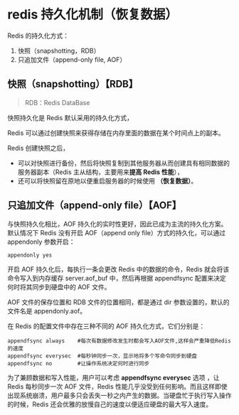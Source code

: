 # redis 持久化机制（恢复数据）

Redis 的持久化方式：

1. 快照（snapshotting，RDB）
2. 只追加文件（append-only file, AOF）

## 快照（snapshotting）【RDB】

>RDB：Redis DataBase

快照持久化是 Redis 默认采用的持久化方式，

Redis 可以通过创建快照来获得存储在内存里面的数据在某个时间点上的副本。

Redis 创建快照之后，

* 可以对快照进行备份，然后将快照复制到其他服务器从而创建具有相同数据的服务器副本（Redis 主从结构，主要用来**提高 Redis 性能**），
* 还可以将快照留在原地以便重启服务器的时候使用 **（恢复数据）**。

## 只追加文件（append-only file）【AOF】

与快照持久化相比，AOF 持久化的实时性更好，因此已成为主流的持久化方案。默认情况下 Redis 没有开启 AOF（append only file）方式的持久化，可以通过 appendonly 参数开启：
```
appendonly yes
```

开启 AOF 持久化后，每执行一条会更改 Redis 中的数据的命令，Redis 就会将该命令写入到内存缓存 server.aof_buf 中，然后再根据 appendfsync 配置来决定何时将其同步到硬盘中的 AOF 文件。

AOF 文件的保存位置和 RDB 文件的位置相同，都是通过 dir 参数设置的，默认的文件名是 appendonly.aof。

在 Redis 的配置文件中存在三种不同的 AOF 持久化方式，它们分别是：
```
appendfsync always    #每次有数据修改发生时都会写入AOF文件,这样会严重降低Redis的速度
appendfsync everysec  #每秒钟同步一次，显示地将多个写命令同步到硬盘
appendfsync no        #让操作系统决定何时进行同步
```

为了兼顾数据和写入性能，用户可以考虑 **appendfsync everysec** 选项 ，让 Redis 每秒同步一次 AOF 文件，Redis 性能几乎没受到任何影响。而且这样即使出现系统崩溃，用户最多只会丢失一秒之内产生的数据。当硬盘忙于执行写入操作的时候，Redis 还会优雅的放慢自己的速度以便适应硬盘的最大写入速度。